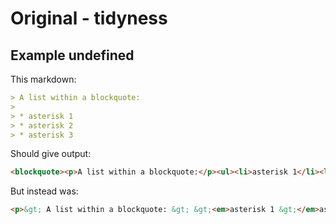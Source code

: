 # Original - tidyness

## Example undefined

This markdown:

```markdown
> A list within a blockquote:
> 
> *	asterisk 1
> *	asterisk 2
> *	asterisk 3

```

Should give output:

```html
<blockquote><p>A list within a blockquote:</p><ul><li>asterisk 1</li><li>asterisk 2</li><li>asterisk 3</li></ul></blockquote>
```

But instead was:

```html
<p>&gt; A list within a blockquote: &gt; &gt;<em>asterisk 1 &gt;</em>asterisk 2 &gt;<em>asterisk 3</em></p>
```
